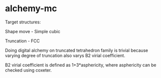 # alchemy-mc

Target structures:

Shape move - Simple cubic

Truncation - FCC

Doing digital alchemy on truncated tetrahedron family is trivial because varying degree of truncation also varys B2 virial coefficient.

B2 virial coefficient is defined as 1+3*asphericity, where asphericity can be checked using coxeter.
